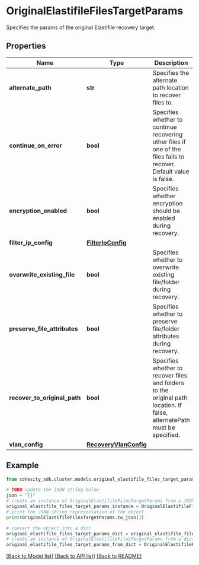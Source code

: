 # OriginalElastifileFilesTargetParams

Specifies the params of the original Elastifile recovery target.

## Properties

Name | Type | Description | Notes
------------ | ------------- | ------------- | -------------
**alternate_path** | **str** | Specifies the alternate path location to recover files to. | [optional] 
**continue_on_error** | **bool** | Specifies whether to continue recovering other files if one of the files fails to recover. Default value is false. | [optional] 
**encryption_enabled** | **bool** | Specifies whether encryption should be enabled during recovery. | [optional] 
**filter_ip_config** | [**FilterIpConfig**](FilterIpConfig.md) |  | [optional] 
**overwrite_existing_file** | **bool** | Specifies whether to overwrite existing file/folder during recovery. | [optional] 
**preserve_file_attributes** | **bool** | Specifies whether to preserve file/folder attributes during recovery. | [optional] 
**recover_to_original_path** | **bool** | Specifies whether to recover files and folders to the original path location. If false, alternatePath must be specified. | 
**vlan_config** | [**RecoveryVlanConfig**](RecoveryVlanConfig.md) |  | [optional] 

## Example

```python
from cohesity_sdk.cluster.models.original_elastifile_files_target_params import OriginalElastifileFilesTargetParams

# TODO update the JSON string below
json = "{}"
# create an instance of OriginalElastifileFilesTargetParams from a JSON string
original_elastifile_files_target_params_instance = OriginalElastifileFilesTargetParams.from_json(json)
# print the JSON string representation of the object
print(OriginalElastifileFilesTargetParams.to_json())

# convert the object into a dict
original_elastifile_files_target_params_dict = original_elastifile_files_target_params_instance.to_dict()
# create an instance of OriginalElastifileFilesTargetParams from a dict
original_elastifile_files_target_params_from_dict = OriginalElastifileFilesTargetParams.from_dict(original_elastifile_files_target_params_dict)
```
[[Back to Model list]](../README.md#documentation-for-models) [[Back to API list]](../README.md#documentation-for-api-endpoints) [[Back to README]](../README.md)


